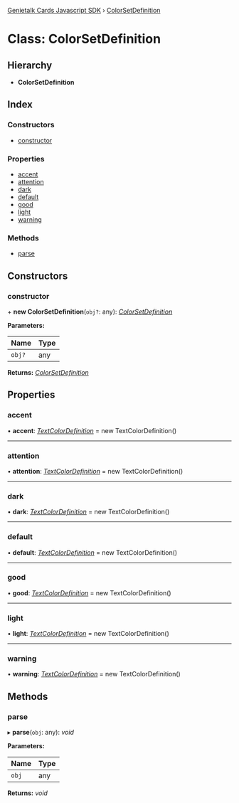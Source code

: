 [Genietalk Cards Javascript SDK](../README.md) › [ColorSetDefinition](colorsetdefinition.md)

# Class: ColorSetDefinition

## Hierarchy

* **ColorSetDefinition**

## Index

### Constructors

* [constructor](colorsetdefinition.md#constructor)

### Properties

* [accent](colorsetdefinition.md#accent)
* [attention](colorsetdefinition.md#attention)
* [dark](colorsetdefinition.md#dark)
* [default](colorsetdefinition.md#default)
* [good](colorsetdefinition.md#good)
* [light](colorsetdefinition.md#light)
* [warning](colorsetdefinition.md#warning)

### Methods

* [parse](colorsetdefinition.md#parse)

## Constructors

###  constructor

\+ **new ColorSetDefinition**(`obj?`: any): *[ColorSetDefinition](colorsetdefinition.md)*

**Parameters:**

Name | Type |
------ | ------ |
`obj?` | any |

**Returns:** *[ColorSetDefinition](colorsetdefinition.md)*

## Properties

###  accent

• **accent**: *[TextColorDefinition](textcolordefinition.md)* = new TextColorDefinition()

___

###  attention

• **attention**: *[TextColorDefinition](textcolordefinition.md)* = new TextColorDefinition()

___

###  dark

• **dark**: *[TextColorDefinition](textcolordefinition.md)* = new TextColorDefinition()

___

###  default

• **default**: *[TextColorDefinition](textcolordefinition.md)* = new TextColorDefinition()

___

###  good

• **good**: *[TextColorDefinition](textcolordefinition.md)* = new TextColorDefinition()

___

###  light

• **light**: *[TextColorDefinition](textcolordefinition.md)* = new TextColorDefinition()

___

###  warning

• **warning**: *[TextColorDefinition](textcolordefinition.md)* = new TextColorDefinition()

## Methods

###  parse

▸ **parse**(`obj`: any): *void*

**Parameters:**

Name | Type |
------ | ------ |
`obj` | any |

**Returns:** *void*
